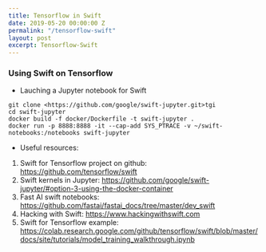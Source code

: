 ```yaml
---
title: Tensorflow in Swift
date: 2019-05-20 00:00:00 Z
permalink: "/tensorflow-swift"
layout: post
excerpt: Tensorflow-Swift
---
```


### Using Swift on Tensorflow

* Lauching a Jupyter notebook for Swift 
```
git clone <https://github.com/google/swift-jupyter.git>tgi
cd swift-jupyter
docker build -f docker/Dockerfile -t swift-jupyter .
docker run -p 8888:8888 -it --cap-add SYS_PTRACE -v ~/swift-notebooks:/notebooks swift-jupyter
```

* Useful resources:
1. Swift for Tensorflow project on github: https://github.com/tensorflow/swift
1. Swift kernels in Jupyter: https://github.com/google/swift-jupyter/#option-3-using-the-docker-container
1. Fast AI swift notebooks: https://github.com/fastai/fastai_docs/tree/master/dev_swift
1. Hacking with Swift: https://www.hackingwithswift.com
1. Swift for Tensorflow example: https://colab.research.google.com/github/tensorflow/swift/blob/master/docs/site/tutorials/model_training_walkthrough.ipynb
